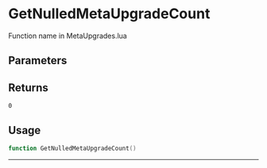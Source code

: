 # GetNulledMetaUpgradeCount
Function name in MetaUpgrades.lua
## Parameters

## Returns
`0`
## Usage
```lua
function GetNulledMetaUpgradeCount()
```
---
